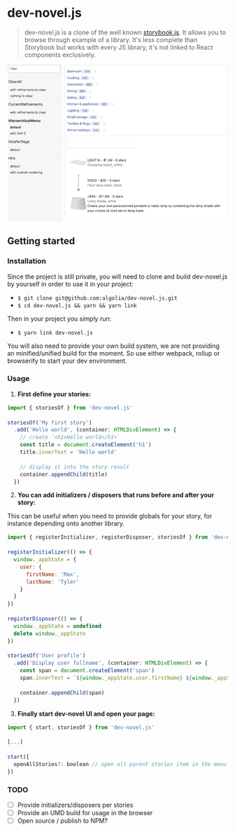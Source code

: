 # dev-novel.js

> dev-novel.js is a clone of the well known [storybook.js](https://github.com/storybooks/storybook). It allows you to browse through example of a library. It's less complete than Storybook but works with every JS library, it's not linked to React components exclusively.

![preview](./demo.gif)

## Getting started

### Installation

Since the project is still private, you will need to clone and build dev-novel.js by yourself in order to use it in your project:

* `$ git clone git@github.com:algolia/dev-novel.js.git`
* `$ cd dev-novel.js && yarn && yarn link`

Then in your project you simply run:

* `$ yarn link dev-novel.js`

You will also need to provide your own build system, we are not providing an minified/unified build for the moment. So use either webpack, rollup or browserify to start your dev environment.

### Usage

1. **First define your stories:**

  ```javascript
  import { storiesOf } from 'dev-novel.js'

  storiesOf('My first story')
    .add('Hello world', (container: HTMLDivElement) => {
      // create `<h1>Hello world</h1>`
      const title = document.createElement('h1')
      title.innerText = 'Hello world'

      // display it into the story result
      container.appendChild(title)
    })
  ```

2. **You can add initializers / disposers that runs before and after your story:**

  This can be useful when you need to provide globals for your story, for instance depending onto another library.

  ```javascript
  import { registerInitializer, registerDisposer, storiesOf } from 'dev-novel.js'

  registerInitializer(() => {
    window._appState = {
      user: {
        firstName: 'Max',
        lastName: 'Tyler'
      }
    }
  })

  registerDisposer(() => {
    window._appState = undefined
    delete window._appState
  })

  storiesOf('User profile')
    .add('Display user fullname', (container: HTMLDivElement) => {
      const span = document.createElement('span')
      span.innerText = `${window._appState.user.firstName} ${window._appState.user.lastName}`

      container.appendChild(span)
    })
  ```

3. **Finally start dev-novel UI and open your page:**

  ```javascript
  import { start, storiesOf } from 'dev-novel.js'

  [...]

  start({
    openAllStories?: boolean // open all parent stories item in the menu by default
  })
  ```

### TODO

* [ ] Provide initializers/disposers per stories
* [ ] Provide an UMD build for usage in the browser
* [ ] Open source / publish to NPM?
